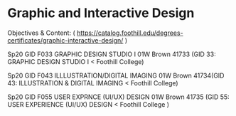# Graphic and Interactive Design 

Objectives & Content:
( https://catalog.foothill.edu/degrees-certificates/graphic-interactive-design/ )


Sp20 GID F033 GRAPHIC DESIGN STUDIO I 01W Brown 41733 (GID 33: GRAPHIC DESIGN STUDIO I < Foothill College)

Sp20 GID F043 ILLLUSTRATION/DIGITAL IMAGING 01W Brown 41734(GID 43: ILLUSTRATION & DIGITAL IMAGING < Foothill College)

Sp20 GID F055 USER EXPRNCE (UI/UX) DESIGN 01W Brown 41735 (GID 55: USER EXPERIENCE (UI/UX) DESIGN < Foothill College )
